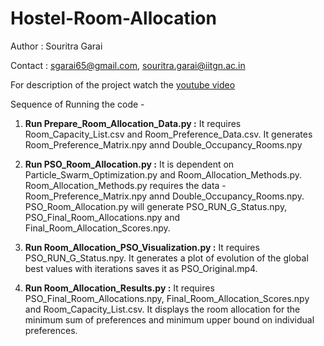 # Hostel-Room-Allocation

Author : Souritra Garai

Contact : sgarai65@gmail.com, souritra.garai@iitgn.ac.in

For description of the project watch the [youtube video](https://youtu.be/g1qbxnmESRs)

Sequence of Running the code -

1. **Run Prepare_Room_Allocation_Data.py :**
It requires Room_Capacity_List.csv and Room_Preference_Data.csv.
It generates Room_Preference_Matrix.npy annd Double_Occupancy_Rooms.npy

2. **Run PSO_Room_Allocation.py :**
It is dependent on Particle_Swarm_Optimization.py and Room_Allocation_Methods.py.
Room_Allocation_Methods.py requires the data - Room_Preference_Matrix.npy annd Double_Occupancy_Rooms.npy.
PSO_Room_Allocation.py will generate PSO_RUN_G_Status.npy, PSO_Final_Room_Allocations.npy and Final_Room_Allocation_Scores.npy.

3. **Run Room_Allocation_PSO_Visualization.py :**
It requires PSO_RUN_G_Status.npy.
It generates a plot of evolution of the global best values with iterations saves it as PSO_Original.mp4.

4. **Run Room_Allocation_Results.py :**
It requires PSO_Final_Room_Allocations.npy, Final_Room_Allocation_Scores.npy and Room_Capacity_List.csv.
It displays the room allocation for the minimum sum of preferences and minimum upper bound on individual preferences.
